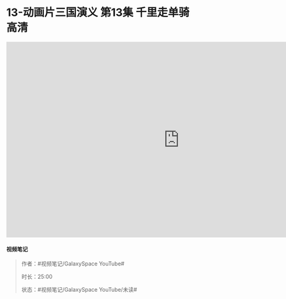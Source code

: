 # 13-动画片三国演义 第13集 千里走单骑 高清

<iframe sandbox="allow-top-navigation-by-user-activation allow-same-origin allow-forms allow-scripts allow-popups" src="https://www.youtube.com/embed/O57lx8HpWr8" data-src="" border="0" frameborder="no" framespacing="0" allowfullscreen="true" style="height: 513px; width: 903px; pointer-events: none;"></iframe>

#### <span data-type="text" style="text-shadow: 1px 1px var(--b3-theme-surface-lighter), 2px 2px var(--b3-theme-surface-lighter), 3px 3px var(--b3-theme-surface-lighter), 4px 4px var(--b3-theme-surface-lighter);">视频笔记</span>

> 作者：#视频笔记/GalaxySpace YouTube#​
>
> 时长：25:00
>
> 状态：#视频笔记/GalaxySpace YouTube/未读#​

‍
